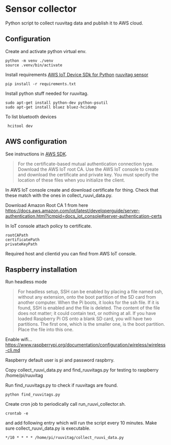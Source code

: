 # Sensor collector

Python script to collect ruuvitag data and publish it to AWS cloud.

## Configuration

Create and activate python virtual env.

```
python -m venv ./venv
source .venv/bin/activate
```

Install requirements
[AWS IoT Device SDk for Python](https://github.com/aws/aws-iot-device-sdk-python)
[ruuvitag sensor](https://github.com/ttu/ruuvitag-sensor)

```
pip install -r requirements.txt
```

Install python stuff needed for ruuvitag.

```
sudo apt-get install python-dev python-psutil
sudo apt-get install bluez bluez-hcidump
```

To list bluetooth devices

```
 hcitool dev
```

## AWS configuration

See instructions in [AWS SDK](https://github.com/aws/aws-iot-device-sdk-python).

> For the certificate-based mutual authentication connection type. Download the AWS IoT root CA. Use the AWS IoT console to create and download the certificate and private key. You must specify the location of these files when you initialize the client.

In AWS IoT console create and download certificate for thing. Check that these match with the ones in collect_ruuvi_data.py.

Download Amazon Root CA 1 from here https://docs.aws.amazon.com/iot/latest/developerguide/server-authentication.html?icmpid=docs_iot_console#server-authentication-certs

In IoT console attach policy to certificate.

```
rootCAPath
certificatePath
privateKeyPath
```

Required host and clientid you can find from AWS IoT console.

## Raspberry installation

Run headless mode

> For headless setup, SSH can be enabled by placing a file named ssh, without any extension, onto the boot partition of the SD card from another computer. When the Pi boots, it looks for the ssh file. If it is found, SSH is enabled and the file is deleted. The content of the file does not matter; it could contain text, or nothing at all.
> If you have loaded Raspberry Pi OS onto a blank SD card, you will have two partitions. The first one, which is the smaller one, is the boot partition. Place the file into this one.

Enable wifi... https://www.raspberrypi.org/documentation/configuration/wireless/wireless-cli.md

Raspberry default user is pi and password raspbrry.

Copy collect_ruuvi_data.py and find_ruuvitags.py for testing to raspberry /home/pi/ruuvitag

Run find_ruuvitags.py to check if ruuvitags are found.

```
python find_ruuvitags.py
```

Create cron job to periodically call run_ruuvi_collector.sh.

```
crontab -e
```

and add following entry which will run the script every 10 minutes. Make sure collect_ruuvi_data.py is executable.

```
*/10 * * * * /home/pi/ruuvitag/collect_ruuvi_data.py
```
